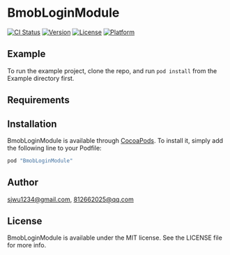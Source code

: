 # BmobLoginModule

[![CI Status](http://img.shields.io/travis/sjwu1234@gmail.com/BmobLoginModule.svg?style=flat)](https://travis-ci.org/sjwu1234@gmail.com/BmobLoginModule)
[![Version](https://img.shields.io/cocoapods/v/BmobLoginModule.svg?style=flat)](http://cocoapods.org/pods/BmobLoginModule)
[![License](https://img.shields.io/cocoapods/l/BmobLoginModule.svg?style=flat)](http://cocoapods.org/pods/BmobLoginModule)
[![Platform](https://img.shields.io/cocoapods/p/BmobLoginModule.svg?style=flat)](http://cocoapods.org/pods/BmobLoginModule)

## Example

To run the example project, clone the repo, and run `pod install` from the Example directory first.

## Requirements

## Installation

BmobLoginModule is available through [CocoaPods](http://cocoapods.org). To install
it, simply add the following line to your Podfile:

```ruby
pod "BmobLoginModule"
```

## Author

sjwu1234@gmail.com, 812662025@qq.com

## License

BmobLoginModule is available under the MIT license. See the LICENSE file for more info.
